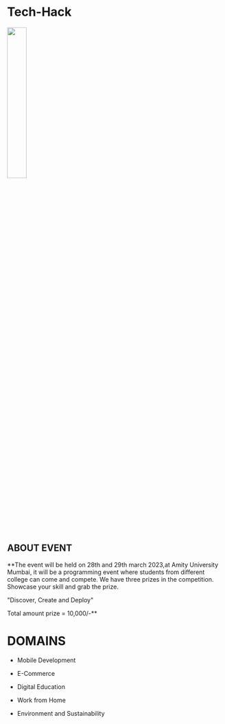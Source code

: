 # Tech-Hack
<image src="https://user-images.githubusercontent.com/125008362/218250743-7913118f-97bd-4b81-99b2-b60ae789145d.png" width=30% height=30%> 

## ABOUT EVENT

**The event will be held on 28th and 29th march 2023,at Amity University Mumbai, it will be a programming event where students from different college can come and compete.
We have three prizes in the competition. Showcase your skill and grab the prize.

"Discover, Create and Deploy" 

Total amount prize = 10,000/-**
     
# DOMAINS
  
- Mobile Development
      
- E-Commerce
      
- Digital Education
      
- Work from Home
      
- Environment and Sustainability
